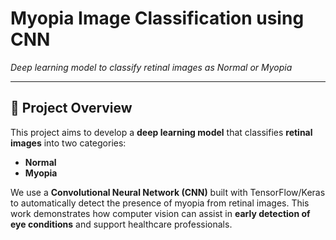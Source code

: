 # Myopia Image Classification using CNN
*Deep learning model to classify retinal images as Normal or Myopia*

---

## 📖 Project Overview

This project aims to develop a **deep learning model** that classifies **retinal images** into two categories:

* **Normal**
* **Myopia**

We use a **Convolutional Neural Network (CNN)** built with TensorFlow/Keras to automatically detect the presence of myopia from retinal images. This work demonstrates how computer vision can assist in **early detection of eye conditions** and support healthcare professionals.


